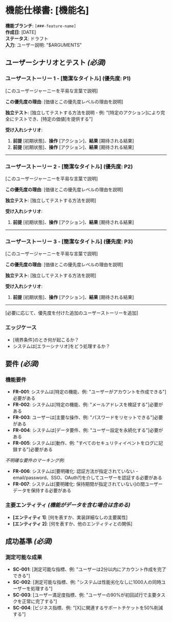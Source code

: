 # 機能仕様書: [機能名]

**機能ブランチ**: `[###-feature-name]`  
**作成日**: [DATE]  
**ステータス**: ドラフト  
**入力**: ユーザー説明: "$ARGUMENTS"

## ユーザーシナリオとテスト *(必須)*

<!--
  重要: ユーザーストーリーは重要度順に優先順位付けされたユーザージャーニーである必要があります。
  各ユーザーストーリー/ジャーニーは独立してテスト可能である必要があります - つまり、1つだけを実装しても、
  価値を提供する実行可能なMVP（最小実行可能製品）を持つべきです。
  
  各ストーリーに優先度（P1、P2、P3など）を割り当てます。P1が最も重要です。
  各ストーリーは独立した機能のスライスとして考えてください:
  - 独立して開発可能
  - 独立してテスト可能
  - 独立してデプロイ可能
  - 独立してユーザーにデモ可能
-->

### ユーザーストーリー 1 - [簡潔なタイトル] (優先度: P1)

[このユーザージャーニーを平易な言葉で説明]

**この優先度の理由**: [価値とこの優先度レベルの理由を説明]

**独立テスト**: [独立してテストする方法を説明 - 例: "[特定のアクション]により完全にテストでき、[特定の価値]を提供する"]

**受け入れシナリオ**:

1. **前提** [初期状態]、**操作** [アクション]、**結果** [期待される結果]
2. **前提** [初期状態]、**操作** [アクション]、**結果** [期待される結果]

---

### ユーザーストーリー 2 - [簡潔なタイトル] (優先度: P2)

[このユーザージャーニーを平易な言葉で説明]

**この優先度の理由**: [価値とこの優先度レベルの理由を説明]

**独立テスト**: [独立してテストする方法を説明]

**受け入れシナリオ**:

1. **前提** [初期状態]、**操作** [アクション]、**結果** [期待される結果]

---

### ユーザーストーリー 3 - [簡潔なタイトル] (優先度: P3)

[このユーザージャーニーを平易な言葉で説明]

**この優先度の理由**: [価値とこの優先度レベルの理由を説明]

**独立テスト**: [独立してテストする方法を説明]

**受け入れシナリオ**:

1. **前提** [初期状態]、**操作** [アクション]、**結果** [期待される結果]

---

[必要に応じて、優先度を付けた追加のユーザーストーリーを追加]

### エッジケース

<!--
  要対応: このセクションの内容はプレースホルダーです。
  適切なエッジケースを記入してください。
-->

- [境界条件]のとき何が起こるか？
- システムは[エラーシナリオ]をどう処理するか？

## 要件 *(必須)*

<!--
  要対応: このセクションの内容はプレースホルダーです。
  適切な機能要件を記入してください。
-->

### 機能要件

- **FR-001**: システムは[特定の機能、例: "ユーザーがアカウントを作成できる"]必要がある
- **FR-002**: システムは[特定の機能、例: "メールアドレスを検証する"]必要がある
- **FR-003**: ユーザーは[主要な操作、例: "パスワードをリセットできる"]必要がある
- **FR-004**: システムは[データ要件、例: "ユーザー設定を永続化する"]必要がある
- **FR-005**: システムは[動作、例: "すべてのセキュリティイベントをログに記録する"]必要がある

*不明確な要件のマーキング例:*

- **FR-006**: システムは[要明確化: 認証方法が指定されていない - email/password、SSO、OAuth?]を介してユーザーを認証する必要がある
- **FR-007**: システムは[要明確化: 保持期間が指定されていない]の間ユーザーデータを保持する必要がある

### 主要エンティティ *(機能がデータを含む場合は含める)*

- **[エンティティ 1]**: [何を表すか、実装詳細なしの主要属性]
- **[エンティティ 2]**: [何を表すか、他のエンティティとの関係]

## 成功基準 *(必須)*

<!--
  要対応: 測定可能な成功基準を定義してください。
  これらは技術非依存で測定可能である必要があります。
-->

### 測定可能な成果

- **SC-001**: [測定可能な指標、例: "ユーザーは2分以内にアカウント作成を完了できる"]
- **SC-002**: [測定可能な指標、例: "システムは性能劣化なしに1000人の同時ユーザーを処理する"]
- **SC-003**: [ユーザー満足度指標、例: "ユーザーの90%が初回試行で主要タスクを正常に完了する"]
- **SC-004**: [ビジネス指標、例: "[X]に関連するサポートチケットを50%削減する"]
